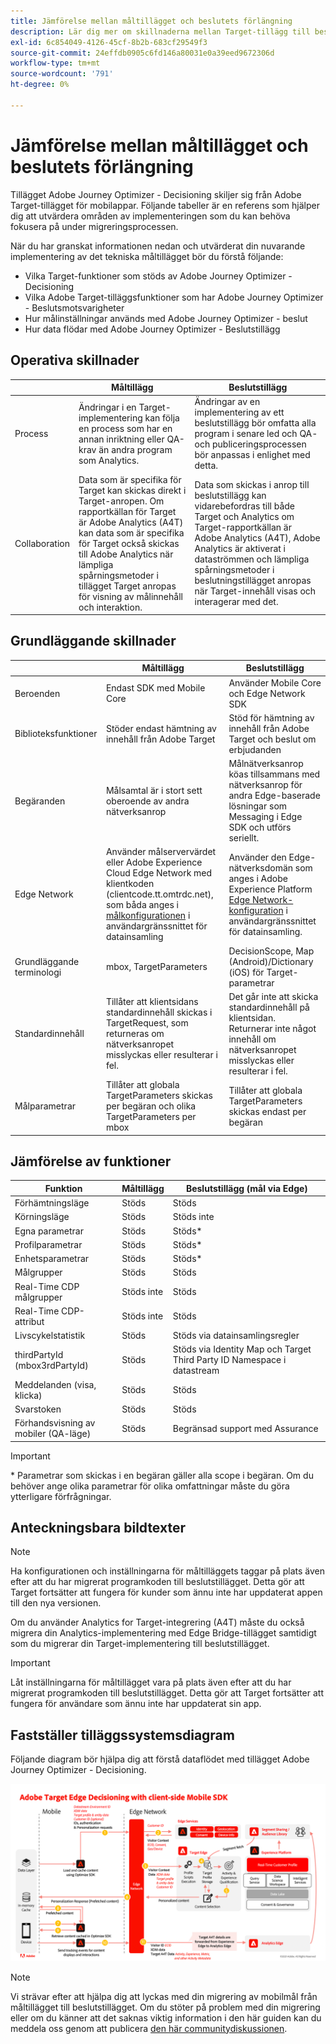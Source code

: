 ```yaml
---
title: Jämförelse mellan måltillägget och beslutets förlängning
description: Lär dig mer om skillnaderna mellan Target-tillägg till beslutstillägget, inklusive funktioner, funktioner, inställningar och dataflöde.
exl-id: 6c854049-4126-45cf-8b2b-683cf29549f3
source-git-commit: 24effdb0905c6fd146a80031e0a39eed9672306d
workflow-type: tm+mt
source-wordcount: '791'
ht-degree: 0%

---
```


# Jämförelse mellan måltillägget och beslutets förlängning

Tillägget Adobe Journey Optimizer - Decisioning skiljer sig från Adobe Target-tillägget för mobilappar. Följande tabeller är en referens som hjälper dig att utvärdera områden av implementeringen som du kan behöva fokusera på under migreringsprocessen.

När du har granskat informationen nedan och utvärderat din nuvarande implementering av det tekniska måltillägget bör du förstå följande:

- Vilka Target-funktioner som stöds av Adobe Journey Optimizer - Decisioning
- Vilka Adobe Target-tilläggsfunktioner som har Adobe Journey Optimizer - Beslutsmotsvarigheter
- Hur målinställningar används med Adobe Journey Optimizer - beslut
- Hur data flödar med Adobe Journey Optimizer - Beslutstillägg

## Operativa skillnader

| | Måltillägg | Beslutstillägg |
|---|---|---|
| Process | Ändringar i en Target-implementering kan följa en process som har en annan inriktning eller QA-krav än andra program som Analytics. | Ändringar av en implementering av ett beslutstillägg bör omfatta alla program i senare led och QA- och publiceringsprocessen bör anpassas i enlighet med detta. |
| Collaboration | Data som är specifika för Target kan skickas direkt i Target-anropen. Om rapportkällan för Target är Adobe Analytics (A4T) kan data som är specifika för Target också skickas till Adobe Analytics när lämpliga spårningsmetoder i tillägget Target anropas för visning av målinnehåll och interaktion. | Data som skickas i anrop till beslutstillägg kan vidarebefordras till både Target och Analytics om Target-rapportkällan är Adobe Analytics (A4T), Adobe Analytics är aktiverat i dataströmmen och lämpliga spårningsmetoder i beslutningstillägget anropas när Target-innehåll visas och interagerar med det. |

## Grundläggande skillnader

| | Måltillägg | Beslutstillägg |
|---|---|---|
| Beroenden | Endast SDK med Mobile Core | Använder Mobile Core och Edge Network SDK |
| Biblioteksfunktioner | Stöder endast hämtning av innehåll från Adobe Target | Stöd för hämtning av innehåll från Adobe Target och beslut om erbjudanden |
| Begäranden | Målsamtal är i stort sett oberoende av andra nätverksanrop | Målnätverksanrop köas tillsammans med nätverksanrop för andra Edge-baserade lösningar som Messaging i Edge SDK och utförs seriellt. |
| Edge Network | Använder målservervärdet eller Adobe Experience Cloud Edge Network med klientkoden (clientcode.tt.omtrdc.net), som båda anges i [målkonfigurationen](https://developer.adobe.com/client-sdks/solution/adobe-target/#configure-the-target-extension-in-the-data-collection-ui) i användargränssnittet för datainsamling | Använder den Edge-nätverksdomän som anges i Adobe Experience Platform [Edge Network-konfiguration](https://developer.adobe.com/client-sdks/edge/edge-network/#configure-the-edge-network-extension-in-data-collection-ui) i användargränssnittet för datainsamling. |
| Grundläggande terminologi | mbox, TargetParameters | DecisionScope, Map (Android)/Dictionary (iOS) för Target-parametrar |
| Standardinnehåll | Tillåter att klientsidans standardinnehåll skickas i TargetRequest, som returneras om nätverksanropet misslyckas eller resulterar i fel. | Det går inte att skicka standardinnehåll på klientsidan. Returnerar inte något innehåll om nätverksanropet misslyckas eller resulterar i fel. |
| Målparametrar | Tillåter att globala TargetParameters skickas per begäran och olika TargetParameters per mbox | Tillåter att globala TargetParameters skickas endast per begäran |



## Jämförelse av funktioner

| Funktion | Måltillägg | Beslutstillägg (mål via Edge) |
|---|---|---|
| Förhämtningsläge | Stöds | Stöds |
| Körningsläge | Stöds | Stöds inte |
| Egna parametrar | Stöds | Stöds* |
| Profilparametrar | Stöds | Stöds* |
| Enhetsparametrar | Stöds | Stöds* |
| Målgrupper | Stöds | Stöds |
| Real-Time CDP målgrupper | Stöds inte | Stöds |
| Real-Time CDP-attribut | Stöds inte | Stöds |
| Livscykelstatistik | Stöds | Stöds via datainsamlingsregler |
| thirdPartyId (mbox3rdPartyId) | Stöds | Stöds via Identity Map och Target Third Party ID Namespace i datastream |
| Meddelanden (visa, klicka) | Stöds | Stöds |
| Svarstoken | Stöds | Stöds |
| Förhandsvisning av mobiler (QA-läge) | Stöds | Begränsad support med Assurance |

>[!IMPORTANT]
>
> \* Parametrar som skickas i en begäran gäller alla scope i begäran. Om du behöver ange olika parametrar för olika omfattningar måste du göra ytterligare förfrågningar.



## Anteckningsbara bildtexter

>[!NOTE]
>
>Ha konfigurationen och inställningarna för måltilläggets taggar på plats även efter att du har migrerat programkoden till beslutstillägget. Detta gör att Target fortsätter att fungera för kunder som ännu inte har uppdaterat appen till den nya versionen.
>
>Om du använder Analytics for Target-integrering (A4T) måste du också migrera din Analytics-implementering med Edge Bridge-tillägget samtidigt som du migrerar din Target-implementering till beslutstillägget.





>[!IMPORTANT]
>
> Låt inställningarna för måltillägget vara på plats även efter att du har migrerat programkoden till beslutstillägget. Detta gör att Target fortsätter att fungera för användare som ännu inte har uppdaterat sin app.

## Fastställer tilläggssystemsdiagram

Följande diagram bör hjälpa dig att förstå dataflödet med tillägget Adobe Journey Optimizer - Decisioning.

![Adobe Target Edge Decisioning with client-side Mobile SDK](assets/diagram.png)


>[!NOTE]
>
>Vi strävar efter att hjälpa dig att lyckas med din migrering av mobilmål från måltillägget till beslutstillägget. Om du stöter på problem med din migrering eller om du känner att det saknas viktig information i den här guiden kan du meddela oss genom att publicera [den här communitydiskussionen](https://experienceleaguecommunities.adobe.com/t5/adobe-experience-platform-data/tutorial-discussion-migrate-target-from-at-js-to-web-sdk/m-p/575587#M463).
